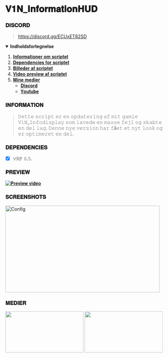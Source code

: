 # 𝐕𝟏𝐍_𝐈𝐧𝐟𝐨𝐫𝐦𝐚𝐭𝐢𝐨𝐧𝐇𝐔𝐃

### 𝐃𝐈𝐒𝐂𝐎𝐑𝐃
> https://discord.gg/ECUxET82SD

<details open="open">
  <summary>𝐈𝐧𝐝𝐡𝐨𝐥𝐝𝐬𝐟𝐨𝐫𝐭𝐞𝐠𝐧𝐞𝐥𝐬𝐞</summary>
  <ol>
    <li><a href="#𝐈𝐍𝐅𝐎𝐑𝐌𝐀𝐓𝐈𝐎𝐍">𝐈𝐧𝐟𝐨𝐫𝐦𝐚𝐭𝐢𝐨𝐧𝐞𝐫 𝐨𝐦 𝐬𝐜𝐫𝐢𝐩𝐭𝐞𝐭</a></li>
    <li><a href="#𝐃𝐄𝐏𝐄𝐍𝐃𝐄𝐍𝐂𝐈𝐄𝐒">𝐃𝐞𝐩𝐞𝐧𝐝𝐞𝐧𝐜𝐢𝐞𝐬 𝐟𝐨𝐫 𝐬𝐜𝐫𝐢𝐩𝐭𝐞𝐭</a></li>
    <li><a href="#𝐒𝐂𝐑𝐄𝐄𝐍𝐒𝐇𝐎𝐓𝐒">𝐁𝐢𝐥𝐥𝐞𝐝𝐞𝐫 𝐚𝐟 𝐬𝐜𝐫𝐢𝐩𝐭𝐞𝐭</a></li>
    <li><a href="#𝐏𝐑𝐄𝐕𝐈𝐄𝐖">𝐕𝐢𝐝𝐞𝐨 𝐩𝐫𝐞𝐯𝐢𝐞𝐰 𝐚𝐟 𝐬𝐜𝐫𝐢𝐩𝐭𝐞𝐭</a></li>
    <li>
      <a href="#𝐒𝐎𝐂𝐈𝐀𝐋𝐒">𝐌𝐢𝐧𝐞 𝐦𝐞𝐝𝐢𝐞𝐫</a>
      <ul>
        <li><a href="https://discord.gg/j6T9779uCd">𝐃𝐢𝐬𝐜𝐨𝐫𝐝</a></li>
        <li><a href="https://www.youtube.com/channel/UCxoJ3jF7onq1TRkOnAZAF8w">𝐘𝐨𝐮𝐭𝐮𝐛𝐞</a></li>
      </ul>
    </li>
  </ol>
</details>

### 𝐈𝐍𝐅𝐎𝐑𝐌𝐀𝐓𝐈𝐎𝐍
> 𝙳𝚎𝚝𝚝𝚎 𝚜𝚌𝚛𝚒𝚙𝚝 𝚎𝚛 𝚎𝚗 𝚘𝚙𝚍𝚊𝚝𝚎𝚛𝚒𝚗𝚐 𝚊𝚏 𝚖𝚒𝚝 𝚐𝚊𝚖𝚕𝚎 𝚅𝟷𝙽_𝙸𝚗𝚏𝚘𝚍𝚒𝚜𝚙𝚕𝚊𝚢 𝚜𝚘𝚖 𝚕𝚊𝚟𝚎𝚍𝚎 𝚎𝚗 𝚖𝚊𝚜𝚜𝚎 𝚏𝚎𝚓𝚕 𝚘𝚐 𝚜𝚔𝚊𝚋𝚝𝚎 𝚎𝚗 𝚍𝚎𝚕 𝚕𝚊𝚐. 𝙳𝚎𝚗𝚗𝚎 𝚗𝚢𝚎 𝚟𝚎𝚛𝚜𝚒𝚘𝚗 𝚑𝚊𝚛 𝚏å𝚎𝚝 𝚎𝚝 𝚗𝚢𝚝 𝚕𝚘𝚘𝚔 𝚘𝚐 𝚎𝚛 𝚘𝚙𝚝𝚒𝚖𝚎𝚛𝚎𝚝 𝚎𝚗 𝚍𝚎𝚕.

### 𝐃𝐄𝐏𝐄𝐍𝐃𝐄𝐍𝐂𝐈𝐄𝐒
- [x] 𝚟𝚁𝙿 𝟶.𝟻.

### 𝐏𝐑𝐄𝐕𝐈𝐄𝐖
[![𝐏𝐫𝐞𝐯𝐢𝐞𝐰 𝐯𝐢𝐝𝐞𝐨](https://i.ytimg.com/vi/WzrgLtPPiNI/hqdefault.jpg?sqp=-oaymwEcCPYBEIoBSFXyq4qpAw4IARUAAIhCGAFwAcABBg==&amp;rs=AOn4CLCu_ByEm1yzCddojDRUUwIk__uEpA)](https://youtu.be/WzrgLtPPiNI)

### 𝐒𝐂𝐑𝐄𝐄𝐍𝐒𝐇𝐎𝐓𝐒
<img src="https://imgur.com/4EnhI1X.png" alt="Config" width="480px" height="270px">

### 𝐌𝐄𝐃𝐈𝐄𝐑
[<img src="https://cdn.vox-cdn.com/thumbor/VlgzMj5_REvgw7vItUeOy0KSYnY=/0x172:2400x1429/fit-in/1200x630/cdn.vox-cdn.com/uploads/chorus_asset/file/11946613/discord_logo_wordmark_2400.jpg" width="243px" height="127.575px">](https://discord.gg/ECUxET82SD) [<img src="https://1000logos.net/wp-content/uploads/2017/05/Old-YouTube-logo.jpg" width="243px" height="127.575px">](https://www.youtube.com/channel/UCxoJ3jF7onq1TRkOnAZAF8w)
